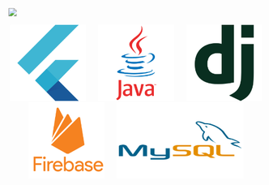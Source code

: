
<a href="https://github.com/DenverCoder1/readme-typing-svg"><img src="https://readme-typing-svg.demolab.com?&font=monospace&color=abcdef&size=50&height=90&width=1600&duration=1000&pause=1000&lines=Hey, I'm Victor!;I'm+a+FullStack+Developer;I'm+also+a+graduated+Software+Engineer!"/></a>
<a style="heigh: 550px; width: 100px"></a>
<div align="center">
<img src="https://github.com/devicons/devicon/blob/master/icons/flutter/flutter-original.svg" width="150" height="150"/> &nbsp;&nbsp;&nbsp;&nbsp;
<img src="https://github.com/devicons/devicon/blob/master/icons/java/java-original-wordmark.svg" width="150" height="150"/> &nbsp;&nbsp;&nbsp;&nbsp;
<img src="https://github.com/devicons/devicon/blob/master/icons/django/django-plain.svg" width="150" height="150"/> &nbsp;&nbsp;&nbsp;&nbsp;
<img src="https://github.com/devicons/devicon/blob/master/icons/firebase/firebase-plain-wordmark.svg" width="150" height="150"/> &nbsp;&nbsp;&nbsp;&nbsp;
<img src="https://github.com/devicons/devicon/blob/master/icons/mysql/mysql-original-wordmark.svg" width="250" height="150"/> &nbsp;&nbsp;&nbsp;&nbsp;
</div>

